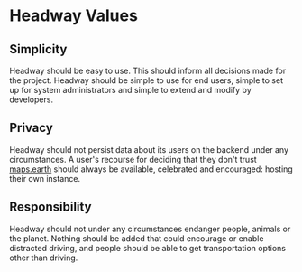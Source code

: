 # Headway Values

## Simplicity

Headway should be easy to use. This should inform all decisions made for the project. Headway should be simple to use for end users, simple to set up for system administrators and simple to extend and modify by developers.

## Privacy

Headway should not persist data about its users on the backend under any circumstances. A user's recourse for deciding that they don't trust [maps.earth](https://maps.earth/) should always be available, celebrated and encouraged: hosting their own instance.

## Responsibility

Headway should not under any circumstances endanger people, animals or the planet. Nothing should be added that could encourage or enable distracted driving, and people should be able to get transportation options other than driving.
